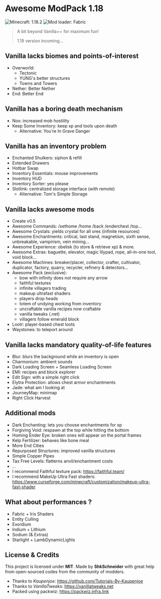 # Awesome ModPack 1.18

![Minecraft: 1.18.2](https://img.shields.io/badge/minecraft-1.18.2-637f40?style=for-the-badge)
![Mod loader: Fabric](https://img.shields.io/badge/modloader-fabric-926c4d?style=for-the-badge)

> A bit beyond Vanilla++ for maximum fun!
> 
> 1.19 version incoming...

## Vanilla lacks biomes and points-of-interest

- Overworld:
  - Tectonic
  - YUNG's better structures
  - Towns and Towers
- Nether: Better Nether
- End: Better End

## Vanilla has a boring death mechanism

- Nox: increased mob hostility 
- Keep Some Inventory: keep xp and tools upon death
  - Alternative: You're In Grave Danger

## Vanilla has an inventory problem

- Enchanted Shulkers: siphon & refill
- Extended Drawers
- Hotbar Swap
- Inventory Essentials: mouse improvements
- Inventory HUD
- Inventory Sorter: yes please
- Slotlink: centralized storage interface (with remote)
  - Alternative: Tom's Simple Storage

## Vanilla lacks awesome mods

- Create v0.5
- Awesome Commands: /sethome /home /back /enderchest /top...
- Awesome Crystals: yields crystal for all ores (infinite resources)
- Awesome Enchantments: critical, last stand, magnetism, sixth sense, unbreakable, vampirism, vein mining...
- Awesome Experience: obelisk (to store & retrieve xp) & more.
- Awesome Extras: baguette, elevator, magic lilypad, rope, all-in-one tool, void block...
- Awesome Machines: breaker/placer, collector, crafter, cultivator, duplicator, factory, quarry, recycler, refinery & detectors...
- Awesome Pack (exclusive):
  - bow with infinity does not require any arrow
  - faithful textures
  - infinite villagers trading
  - makeup ultrafast shaders
  - players drop heads
  - totem of undying working from inventory
  - uncraftable vanilla recipes now craftable
  - vanilla tweaks (.net)
  - villagers follow emerald block
- Lootr: player-based chest loots
- Waystones: to teleport around

## Vanilla lacks mandatory quality-of-life features

- Blur: blurs the background while an inventory is open
- Charmonium: ambient sounds
- Dark Loading Screen + Seamless Loading Screen
- EMI: recipes and block explorer
- Edit Sign: with a simple right click
- Elytra Protection: allows chest armor enchantments
- Jade: what am I looking at
- JourneyMap: minimap
- Right Click Harvest

## Additional mods

- Dark Enchanting: lets you choose enchantments for xp
- Forgiving Void: respawn at the top while hitting the bottom
- Homing Ender Eye: broken ones will appear on the portal frames
- Kelp Fertilizer: behaves like bone meal
- More End Cities
- Repurposed Structures: improved vanilla structures
- Simple Copper Pipes
- Tax Free Levels: flatterns anvil/enchantment costs
- ...
- I recommend Faithful texture pack: https://faithful.team/
- I recommend MakeUp Ultra Fast shaders: https://www.curseforge.com/minecraft/customization/makeup-ultra-fast-shader

## What about performances ?

- Fabric + Iris Shaders
- Entity Culling
- Exordium
- Indium + Lithium
- Sodium (& Extras)
- Starlight + LambDynamicLights

## License & Credits

This project is licensed under **MIT**.
Made by **ShkSchneider** with great help from open-sourced codes from the community of modders.

- Thanks to *Kaupenjoe*: https://github.com/Tutorials-By-Kaupenjoe
- Thanks to *VanillaTweaks*: https://vanillatweaks.net
- Packed using packwiz: https://packwiz.infra.link
